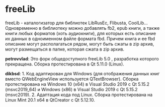# freeLib
freeLib - каталогизатор для библиотек LibRusEc, Flibusta, CoolLib...
Одновременно в библиотеку можно добавлять fb2, epub книги, а также книги любых форматов (хоть аудиокниги), для которых есть описание их данных в одноименном файле формата fbd. Причем книга и ее fbd описание могут располагаться рядом, могут быть сжаты в zip архив, могут размещаться в папке, которая сжата в zip архив.

**petrovvlad**: Это форк общедоступного freeLib 5.0 , разработка которого прекращена. 
Сборка протестирована в Qt 5.11.0 (Linux).

**dikbsd**: 1. Код адаптирован для Windows (для отображения данных книг вместо QWebEngineView используется QTextBrowser). Сборка протестирована на Windows 10 (x64) в Visual Studio 2019 с Qt 5.15.2 (msvc2019_64) и Windows (x86) в Visual Studio 2019 с Qt 5.15.2 (msvc2019).
2. Адаптация кода под Linux. Сборка протестирована на Linux Mint 20.1 x64 в QtCreator с Qt 5.12.10.

